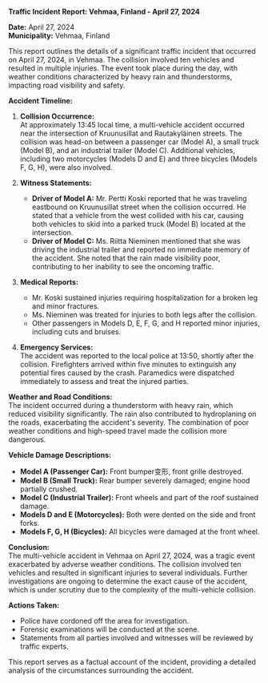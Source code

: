 

**Traffic Incident Report: Vehmaa, Finland - April 27, 2024**

**Date:** April 27, 2024  
**Municipality:** Vehmaa, Finland  

This report outlines the details of a significant traffic incident that occurred on April 27, 2024, in Vehmaa. The collision involved ten vehicles and resulted in multiple injuries. The event took place during the day, with weather conditions characterized by heavy rain and thunderstorms, impacting road visibility and safety.

**Accident Timeline:**

1. **Collision Occurrence:**  
   At approximately 13:45 local time, a multi-vehicle accident occurred near the intersection of Kruunusillat and Rautakyläinen streets. The collision was head-on between a passenger car (Model A), a small truck (Model B), and an industrial trailer (Model C). Additional vehicles, including two motorcycles (Models D and E) and three bicycles (Models F, G, H), were also involved.

2. **Witness Statements:**  
   - **Driver of Model A:** Mr. Pertti Koski reported that he was traveling eastbound on Kruunusillat street when the collision occurred. He stated that a vehicle from the west collided with his car, causing both vehicles to skid into a parked truck (Model B) located at the intersection.
   - **Driver of Model C:** Ms. Riitta Nieminen mentioned that she was driving the industrial trailer and reported no immediate memory of the accident. She noted that the rain made visibility poor, contributing to her inability to see the oncoming traffic.

3. **Medical Reports:**  
   - Mr. Koski sustained injuries requiring hospitalization for a broken leg and minor fractures.
   - Ms. Nieminen was treated for injuries to both legs after the collision.
   - Other passengers in Models D, E, F, G, and H reported minor injuries, including cuts and bruises.

4. **Emergency Services:**  
   The accident was reported to the local police at 13:50, shortly after the collision. Firefighters arrived within five minutes to extinguish any potential fires caused by the crash. Paramedics were dispatched immediately to assess and treat the injured parties.

**Weather and Road Conditions:**  
The incident occurred during a thunderstorm with heavy rain, which reduced visibility significantly. The rain also contributed to hydroplaning on the roads, exacerbating the accident's severity. The combination of poor weather conditions and high-speed travel made the collision more dangerous.

**Vehicle Damage Descriptions:**  
- **Model A (Passenger Car):** Front bumper变形, front grille destroyed.
- **Model B (Small Truck):** Rear bumper severely damaged; engine hood partially crushed.
- **Model C (Industrial Trailer):** Front wheels and part of the roof sustained damage.
- **Models D and E (Motorcycles):** Both were dented on the side and front forks.
- **Models F, G, H (Bicycles):** All bicycles were damaged at the front wheel.

**Conclusion:**  
The multi-vehicle accident in Vehmaa on April 27, 2024, was a tragic event exacerbated by adverse weather conditions. The collision involved ten vehicles and resulted in significant injuries to several individuals. Further investigations are ongoing to determine the exact cause of the accident, which is under scrutiny due to the complexity of the multi-vehicle collision.

**Actions Taken:**  
- Police have cordoned off the area for investigation.
- Forensic examinations will be conducted at the scene.
- Statements from all parties involved and witnesses will be reviewed by traffic experts.

This report serves as a factual account of the incident, providing a detailed analysis of the circumstances surrounding the accident.